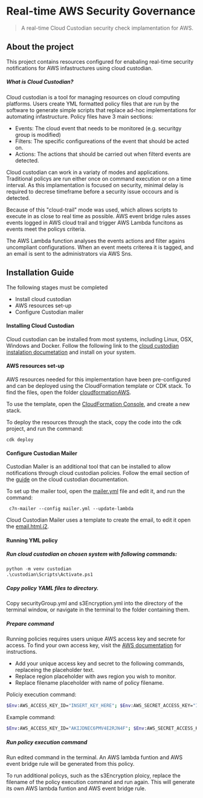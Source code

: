 # Real-time AWS Security Governance
>A real-time Cloud Custodian security check implamentation for AWS.



## About the project
This project contains resources configured for enabaling real-time security notifications for AWS infastructures using cloud custodian.

##### What is Cloud Custodian?
Cloud custodian is a tool for managing resources on cloud computing platforms. Users create YML formatted policy files that are run by the software to generate simple scripts that replace ad-hoc implementations for automating infastructure. Policy files have 3 main sections: 
- Events: The cloud event that needs to be monitored (e.g. securitgy group is modified)
- Filters: The specific configureations of the event that should be acted on.
- Actions: The actions that should be carried out when filterd events are detected. 

Cloud custodian can work in a variaty of modes and applications. Traditional policys are run either once on command execution or on a time interval. As this implamentation is focused on security, minimal delay is required to decrese timeframe before a security issue occours and is detected.

Because of this "cloud-trail" mode was used, which allows scripts to execute in as close to real time as possible. AWS event bridge rules asses events logged in AWS cloud trail and trigger AWS Lambda funcitons as events meet the policys criteria.

The AWS Lambda function analyses the events actions and filter agains uncompliant configurations. When an event meets criterea it is tagged, and an email is sent to the administrators via AWS Sns.


## Installation Guide
The following stages must be completed

- Install cloud custodian
- AWS resources set-up 
- Configure Custodian mailer




#### **Installing Cloud Custodian**

Cloud custodian can be installed from most systems, including Linux, OSX, Windows and Docker.
Follow the following link to the [cloud custodian instalation documetation](https://cloudcustodian.io/docs/quickstart/index.html) and install on your system.

#### **AWS resources set-up**

AWS resources needed for this implementation have been pre-configured and can be deployed using the CloudFormation template or CDK stack. To find the files, open the folder [cloudformationAWS](https://github.com/spacemole/realtime-aws-security-governance/tree/main/cloudformation).

To use the template, open the [CloudFormation Console](https://console.aws.amazon.com/cloudformation/), and create a new stack.

To deploy the resources through the stack, copy the code into the cdk project, and run the command:
 ```
 cdk deploy
 ```


#### **Configure Custodian Mailer**
Custodian Mailer is an additional tool that can be installed to allow notifications through cloud custodian policies.
Follow the email section of the [guide](https://cloudcustodian.io/docs/tools/c7n-mailer.html) on the cloud custodian documentation.

To set up the mailer tool, open the [mailer.yml](https://github.com/spacemole/realtime-aws-security-governance/blob/main/Email/mailer.yml) file and edit it, and run the command:
```
 c7n-mailer --config mailer.yml --update-lambda
 ```

Cloud Custodian Mailer uses a template to create the email, to edit it open the [email.html.j2](https://github.com/spacemole/realtime-aws-security-governance/blob/main/Email/email.html.j2).

#### **Running YML policy**
##### Run cloud custodian on chosen system with following commands:

```python {cmd}
python -m venv custodian
.\custodian\Scripts\Activate.ps1
```

##### Copy policy YAML files to directory.
Copy securityGroup.yml and s3Encryption.yml into the directory of the terminal window, or navigate in the terminal to the folder containing them.

##### Prepare command

Running policies requires users unique AWS access key and secrete for access. To find your own access key, visit the [AWS documentation](https://docs.aws.amazon.com/powershell/latest/userguide/pstools-appendix-sign-up.html) for instructions.

- Add your unique access key and secret to the following commands, replaceing the placeholder text. 
- Replace region placeholder with aws region you wish to monitor.
- Replace filename placeholder with name of policy filename.

Policiy execution command:
```bash {cmd}
$Env:AWS_ACCESS_KEY_ID="INSERT_KEY_HERE"; $Env:AWS_SECRET_ACCESS_KEY="INSERT_KEY_HERE" ; $Env:AWS_DEFAULT_REGION="INSERT_REGION_HERE" ; custodian run --output-dir=. INSERT_FILENAME_HERE.yml
```

Example command:
```bash {cmd}
$Env:AWS_ACCESS_KEY_ID="AKIJDNEC6PMV4E2RJN4F"; $Env:AWS_SECRET_ACCESS_KEY="XecbrS5sv7JdocZuLHevHtLp+G86RwCd24f28RWj" ; $Env:AWS_DEFAULT_REGION="ap-southeast-2" ; custodian run --output-dir=. securitygroup.yml
```


##### Run policy execution command

Run edited command in the terminal. An AWS lambda funtion and AWS event bridge rule will be generated from this policy.

To run additional policys, such as the s3Encryption ploicy, replace the filename of the policy execution command and run again. This will generate its own AWS lambda funtion and AWS event bridge rule. 



